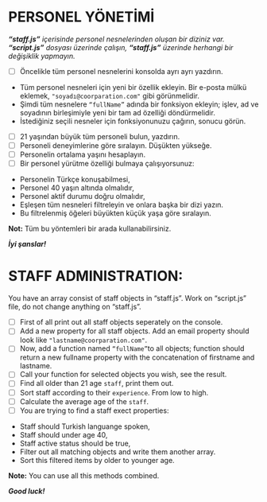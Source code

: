 # PERSONEL YÖNETİMİ

***“staff.js”** içerisinde personel nesnelerinden oluşan bir diziniz var. **“script.js”** dosyası üzerinde çalışın, **“staff.js”** üzerinde herhangi bir değişiklik yapmayın.*

* [ ] Öncelikle tüm personel nesnelerini konsolda ayrı ayrı yazdırın.

* Tüm personel nesneleri için yeni bir özellik ekleyin. Bir e-posta mülkü eklemek, `"soyadı@coorparation.com"` gibi görünmelidir.
* Şimdi tüm nesnelere `“fullName”` adında bir fonksiyon ekleyin; işlev, ad ve soyadının birleşimiyle yeni bir tam ad özelliği döndürmelidir.
* İstediğiniz seçili nesneler için fonksiyonunuzu çağırın, sonucu görün.

* [ ] 21 yaşından büyük tüm personeli bulun, yazdırın.
* [ ] Personeli deneyimlerine göre sıralayın. Düşükten yükseğe.
* [ ] Personelin ortalama yaşını hesaplayın.
* [ ] Bir personel yürütme özelliği bulmaya çalışıyorsunuz:

* Personelin Türkçe konuşabilmesi,
* Personel 40 yaşın altında olmalıdır,
* Personel aktif durumu doğru olmalıdır,
* Eşleşen tüm nesneleri filtreleyin ve onlara başka bir dizi yazın.
* Bu filtrelenmiş öğeleri büyükten küçük yaşa göre sıralayın.

**Not:** Tüm bu yöntemleri bir arada kullanabilirsiniz.

***İyi şanslar!***

# STAFF ADMINISTRATION:

You have an array consist of staff objects in “staff.js”. Work on “script.js” file, do not change anything on “staff.js”.

* [ ] First of all print out all staff objects seperately on the console.
* [ ] Add a new property for all staff objects. Add an email property should look like `"lastname@coorparation.com"`.
* [ ] Now, add a function named `“fullName”`to all objects; function should return a new fullname property with the concatenation of firstname and lastname.
* [ ] Call your function for selected objects you wish, see the result.
* [ ] Find all older than 21 age `staff`, print them out.
* [ ] Sort staff according to their `experience`. From low to high.
* [ ] Calculate the average age of the `staff`.
* [ ] You are trying to find a staff exect properties:

* Staff should Turkish languange spoken,
* Staff should under age 40,
* Staff active status should be true,
* Filter out all matching objects and write them another array.
* Sort this filtered items by older to younger age.

**Note:** You can use all this methods combined.

***Good luck!***
